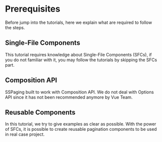 # Prerequisites
Before jump into the tutorials, here we explain what are required to follow the steps.

## Single-File Components
This tutorial requires knowledge about Single-File Components (SFCs), if you do not familiar with it, you may follow the tutorials by skipping the SFCs part.

## Composition API
SSPaging built to work with Composition API. We do not deal with Options API since it has not been recommended anymore by Vue Team.

## Reusable Components
In this tutorial, we try to give examples as clear as possible. With the power of SFCs, it is possible to create reusable pagination components to be used in real case project.